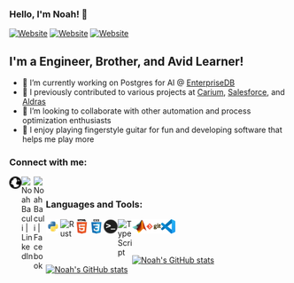 ### Hello, I'm Noah! 👋

[![Website](https://img.shields.io/website?down_color=red&down_message=Down&label=noahbaculi.com&style=for-the-badge&up_color=green&up_message=Up&url=https%3A%2F%2Fnoahbaculi.com)](https://noahbaculi.com)
[![Website](https://img.shields.io/website?down_color=red&down_message=Down&label=aldras.netlify.app&style=for-the-badge&up_color=green&up_message=Up&url=https%3A%2F%2Faldras.netlify.app)](https://aldras.netlify.app)
[![Website](https://img.shields.io/website?down_color=red&down_message=Down&label=salesforcegalaxy.com&style=for-the-badge&up_color=green&up_message=Up&url=https%3A%2F%2Fsalesforcegalaxy.com)](https://salesforcegalaxy.com)


## I'm a Engineer, Brother, and Avid Learner!

- :rocket: I’m currently working on Postgres for AI @ [EnterpriseDB](https://www.enterprisedb.com/)
- 🔭 I previously contributed to various projects at [Carium](https://www.go.carium.com/), [Salesforce](https://www.salesforce.com/), and [Aldras](https://aldras.netlify.app/)
- 👯 I’m looking to collaborate with other automation and process optimization enthusiasts
- 🎸 I enjoy playing fingerstyle guitar for fun and developing software that helps me play more


### Connect with me:

[<img align="left" alt="Noah Baculi | Website" width="22px" src="https://raw.githubusercontent.com/iconic/open-iconic/master/svg/globe.svg" />][website]
[<img align="left" alt="Noah Baculi | LinkedIn" width="22px" src="https://cdn.jsdelivr.net/npm/simple-icons@v3/icons/linkedin.svg" />][linkedin]
[<img align="left" alt="Noah Baculi | Facebook" width="22px" src="https://cdn.jsdelivr.net/npm/simple-icons@v3/icons/facebook.svg" />][facebook]

<br /> 

### Languages and Tools:

[<img align="left" alt="Python" width="26px" src="https://raw.githubusercontent.com/github/explore/80688e429a7d4ef2fca1e82350fe8e3517d3494d/topics/python/python.png" />][python_site]
[<img align="left" alt="Rust" width="26px" src="https://github.com/noahbaculi/noahbaculi/assets/49008873/6cfa66fd-b63e-4e0c-b6a0-badc0b09560e" />][rust_site]
[<img align="left" alt="HTML5" width="26px" src="https://raw.githubusercontent.com/github/explore/80688e429a7d4ef2fca1e82350fe8e3517d3494d/topics/html/html.png" />][html_site]
[<img align="left" alt="CSS3" width="26px" src="https://raw.githubusercontent.com/github/explore/80688e429a7d4ef2fca1e82350fe8e3517d3494d/topics/css/css.png" />][css_site]
[<img align="left" alt="Terminal" width="26px" src="https://raw.githubusercontent.com/github/explore/80688e429a7d4ef2fca1e82350fe8e3517d3494d/topics/terminal/terminal.png" />][terminal_site]
[<img align="left" alt="TypeScript" width="26px" src="https://github.com/noahbaculi/noahbaculi/assets/49008873/06a18c1e-e3ed-40bb-8a72-851b2444b48b" />][ts_site]
[<img align="left" alt="MATLAB" width="26px" src="https://raw.githubusercontent.com/github/explore/80688e429a7d4ef2fca1e82350fe8e3517d3494d/topics/matlab/matlab.png" />][matlab_site]
[<img align="left" alt="Git" width="26px" src="https://raw.githubusercontent.com/github/explore/80688e429a7d4ef2fca1e82350fe8e3517d3494d/topics/git/git.png" />][git_site]
[<img align="left" alt="Visual Studio Code" width="26px" src="https://raw.githubusercontent.com/github/explore/80688e429a7d4ef2fca1e82350fe8e3517d3494d/topics/visual-studio-code/visual-studio-code.png" />][vs_code_site]

<br /> 
<br /> 
<br /> 

 [![Noah's GitHub stats](https://github-readme-stats.vercel.app/api?username=noahbaculi&show_icons=true&hide_border=false&hide=stars,issues&count_private=true&hide_rank=true)](https://github.com/anuraghazra/github-readme-stats)
 <br>
 [![Noah's GitHub stats](https://github-readme-stats.vercel.app/api/top-langs?username=noahbaculi&show_icons=true&layout=compact&count_private=true&exclude_repo=noahbaculi.github.io)](https://github.com/anuraghazra/github-readme-stats)

<!-- </details> -->

[website]: https://noahbaculi.com
[facebook]: https://facebook.com/noahbaculi
[linkedin]: https://linkedin.com/in/noahbaculi
[python_site]: https://www.python.org/
[rust_site]: https://www.rust-lang.org/
[html_site]: https://en.wikipedia.org/wiki/HTML5
[css_site]: https://en.wikipedia.org/wiki/CSS
[terminal_site]: https://en.wikipedia.org/wiki/Bash_(Unix_shell)
[ts_site]: https://www.typescriptlang.org/
[matlab_site]: https://www.javascript.com/
[git_site]: https://git-scm.com/
[saas_site]: https://en.wikipedia.org/wiki/Software_as_a_service
[vs_code_site]: https://code.visualstudio.com/
